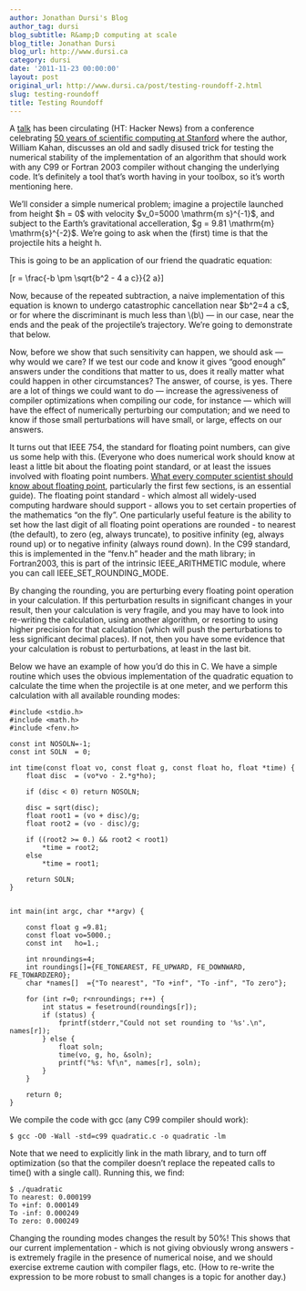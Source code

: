 ```yaml
---
author: Jonathan Dursi's Blog
author_tag: dursi
blog_subtitle: R&amp;D computing at scale
blog_title: Jonathan Dursi
blog_url: http://www.dursi.ca
category: dursi
date: '2011-11-23 00:00:00'
layout: post
original_url: http://www.dursi.ca/post/testing-roundoff-2.html
slug: testing-roundoff
title: Testing Roundoff
---
```


<p>A <a href="http://www.cs.berkeley.edu/~wkahan/Stnfrd50.pdf">talk</a> has been circulating (HT: Hacker News) from a conference celebrating <a href="http://compmath50.stanford.edu/">50 years of scientific computing at Stanford</a> where the author, William Kahan, discusses an old and sadly disused trick for testing the numerical stability of the implementation of an algorithm that should work with any C99 or Fortran 2003 compiler without changing the underlying code.  It’s definitely a tool that’s worth having in your toolbox, so it’s worth mentioning here.</p>


<p>We’ll consider a simple numerical problem; imagine a projectile launched from height $h = 0$ with velocity $v_0=5000 \mathrm{m s}^{-1}$, and subject to the Earth’s gravitational accelleration, $g = 9.81 \mathrm{m} \mathrm{s}^{-2}$. We’re going to ask when the (first) time is that the projectile hits a height h.</p>


<p>This is going to be an application of our friend the quadratic equation:</p>


\[r = \frac{-b \pm \sqrt{b^2 - 4 a c}}{2 a}\]

<p>Now, because of the repeated subtraction, a naive implementation of this equation is known to undergo catastrophic cancellation near $b^2=4 a c$, or for where the discriminant is much less than \(b\) — in our case, near the ends and the peak of the projectile’s trajectory.   We’re going to demonstrate that below.</p>


<p>Now, before we show that such sensitivity can happen, we should ask — why would we care? If we test our code and know it gives “good enough” answers under the conditions that matter to us, does it really matter what could happen in other circumstances? The answer, of course, is yes. There are a lot of things we could want to do — increase the agressiveness of compiler optimizations when compiling our code, for instance — which will have the effect of numerically perturbing our computation; and we need to know if those small perturbations will have small, or large, effects on our answers.</p>


<p>It turns out that IEEE 754, the standard for floating point numbers, can give us some help with this. (Everyone who does numerical work should know at least a little bit about the floating point standard, or at least the issues involved with floating point numbers. <a href="http://docs.oracle.com/cd/E19957-01/806-3568/ncg_goldberg.html">What every computer scientist should know about floating point</a>, particularly the first few sections, is an essential guide). The floating point standard - which almost all widely-used computing hardware should support - allows you to set certain properties of the mathematics “on the fly”. One particularly useful feature is the ability to set how the last digit of all floating point operations are rounded - to nearest (the default), to zero (eg, always truncate), to positive infinity (eg, always round up) or to negative infinity (always round down). In the C99 standard, this is implemented in the “fenv.h” header and the math library; in Fortran2003, this is part of the intrinsic IEEE_ARITHMETIC module, where you can call IEEE_SET_ROUNDING_MODE.</p>


<p>By changing the rounding, you are perturbing every floating point operation in your calculation. If this perturbation results in significant changes in your result, then your calculation is very fragile, and you may have to look into re-writing the calculation, using another algorithm, or resorting to using higher precision for that calculation (which will push the perturbations to less significant decimal places). If not, then you have some evidence that your calculation is robust to perturbations, at least in the last bit.</p>


<p>Below we have an example of how you’d do this in C. We have a simple routine which uses the obvious implementation of the quadratic equation to calculate the time when the projectile is at one meter, and we perform this calculation with all available rounding modes:</p>


<pre><code class="language-c">#include &lt;stdio.h&gt;
#include &lt;math.h&gt;
#include &lt;fenv.h&gt;

const int NOSOLN=-1;
const int SOLN  = 0;

int time(const float vo, const float g, const float ho, float *time) {
    float disc  = (vo*vo - 2.*g*ho);

    if (disc &lt; 0) return NOSOLN;

    disc = sqrt(disc);
    float root1 = (vo + disc)/g;
    float root2 = (vo - disc)/g;

    if ((root2 &gt;= 0.) &amp;&amp; root2 &lt; root1)
        *time = root2;
    else
        *time = root1;

    return SOLN;
}


int main(int argc, char **argv) {

    const float g =9.81;
    const float vo=5000.;
    const int   ho=1.;

    int nroundings=4;
    int roundings[]={FE_TONEAREST, FE_UPWARD, FE_DOWNWARD, FE_TOWARDZERO};
    char *names[]  ={"To nearest", "To +inf", "To -inf", "To zero"};

    for (int r=0; r&lt;nroundings; r++) {
        int status = fesetround(roundings[r]);
        if (status) {
            fprintf(stderr,"Could not set rounding to '%s'.\n", names[r]);
        } else {
            float soln;
            time(vo, g, ho, &amp;soln);
            printf("%s: %f\n", names[r], soln);
        }
    }

    return 0;
}
</code></pre>

<p>We compile the code with gcc (any C99 compiler should work):</p>


<pre><code class="language-bash">$ gcc -O0 -Wall -std=c99 quadratic.c -o quadratic -lm
</code></pre>
<p>Note that we need to explicitly link in the math library, and to turn off optimization (so that the compiler doesn’t replace the repeated calls to time() with a single call). Running this, we find:</p>


<pre><code>$ ./quadratic
To nearest: 0.000199
To +inf: 0.000149
To -inf: 0.000249
To zero: 0.000249
</code></pre>

<p>Changing the rounding modes changes the result by 50%! This shows that our current implementation - which is not giving obviously wrong answers - is extremely fragile in the presence of numerical noise, and we should exercise extreme caution with compiler flags, etc. (How to re-write the expression to be more robust to small changes is a topic for another day.)</p>